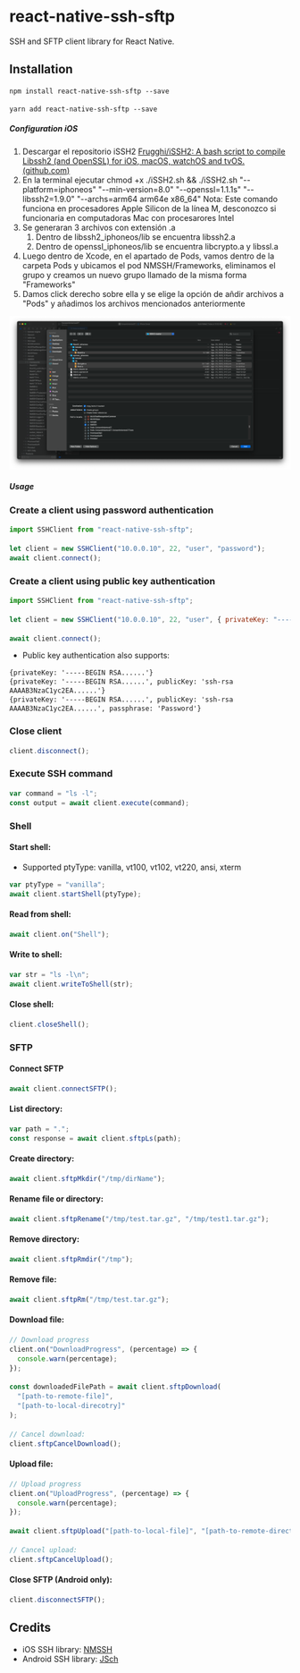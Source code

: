 # react-native-ssh-sftp

SSH and SFTP client library for React Native.

## Installation

```
npm install react-native-ssh-sftp --save

yarn add react-native-ssh-sftp --save
```

##### Configuration iOS

1. Descargar el repositorio iSSH2 [Frugghi/iSSH2: A bash script to compile Libssh2 (and OpenSSL) for iOS, macOS, watchOS and tvOS. (github.com)](https://github.com/Frugghi/iSSH2)
2. En la terminal ejecutar chmod +x ./iSSH2.sh && ./iSSH2.sh "--platform=iphoneos" "--min-version=8.0" "--openssl=1.1.1s" "--libssh2=1.9.0" "--archs=arm64 arm64e x86_64"
   Nota: Este comando funciona en procesadores Apple Silicon de la línea M, desconozco si funcionaria en computadoras Mac con procesarores Intel
3. Se generaran 3 archivos con extensión .a
   1. Dentro de libssh2_iphoneos/lib se encuentra libssh2.a
   2. Dentro de openssl_iphoneos/lib se encuentra libcrypto.a y libssl.a
4. Luego dentro de Xcode, en el apartado de Pods, vamos dentro de la carpeta Pods y ubicamos el pod NMSSH/Frameworks, eliminamos el grupo y creamos un nuevo grupo llamado de la misma forma "Frameworks"
5. Damos click derecho sobre ella y se elige la opción de añdir archivos a "Pods" y añadimos los archivos mencionados anteriormente

![1693241716170](image/README/1693241716170.png)

##### Usage

### Create a client using password authentication

```javascript
import SSHClient from "react-native-ssh-sftp";

let client = new SSHClient("10.0.0.10", 22, "user", "password");
await client.connect();
```

### Create a client using public key authentication

```javascript
import SSHClient from "react-native-ssh-sftp";

let client = new SSHClient("10.0.0.10", 22, "user", { privateKey: "-----BEGIN RSA......" });

await client.connect();
```

- Public key authentication also supports:

```
{privateKey: '-----BEGIN RSA......'}
{privateKey: '-----BEGIN RSA......', publicKey: 'ssh-rsa AAAAB3NzaC1yc2EA......'}
{privateKey: '-----BEGIN RSA......', publicKey: 'ssh-rsa AAAAB3NzaC1yc2EA......', passphrase: 'Password'}
```

### Close client

```javascript
client.disconnect();
```

### Execute SSH command

```javascript
var command = "ls -l";
const output = await client.execute(command);
```

### Shell

#### Start shell:

- Supported ptyType: vanilla, vt100, vt102, vt220, ansi, xterm

```javascript
var ptyType = "vanilla";
await client.startShell(ptyType);
```

#### Read from shell:

```javascript
await client.on("Shell");
```

#### Write to shell:

```javascript
var str = "ls -l\n";
await client.writeToShell(str);
```

#### Close shell:

```javascript
client.closeShell();
```

### SFTP

#### Connect SFTP

```javascript
await client.connectSFTP();
```

#### List directory:

```javascript
var path = ".";
const response = await client.sftpLs(path);
```

#### Create directory:

```javascript
await client.sftpMkdir("/tmp/dirName");
```

#### Rename file or directory:

```javascript
await client.sftpRename("/tmp/test.tar.gz", "/tmp/test1.tar.gz");
```

#### Remove directory:

```javascript
await client.sftpRmdir("/tmp");
```

#### Remove file:

```javascript
await client.sftpRm("/tmp/test.tar.gz");
```

#### Download file:

```javascript
// Download progress
client.on("DownloadProgress", (percentage) => {
  console.warn(percentage);
});

const downloadedFilePath = await client.sftpDownload(
  "[path-to-remote-file]",
  "[path-to-local-direcotry]"
);

// Cancel download:
client.sftpCancelDownload();
```

#### Upload file:

```javascript
// Upload progress
client.on("UploadProgress", (percentage) => {
  console.warn(percentage);
});

await client.sftpUpload("[path-to-local-file]", "[path-to-remote-directory]");

// Cancel upload:
client.sftpCancelUpload();
```

#### Close SFTP (Android only):

```javascript
client.disconnectSFTP();
```

## Credits

- iOS SSH library: [NMSSH](https://github.com/NMSSH/NMSSH)
- Android SSH library: [JSch](http://www.jcraft.com/jsch/)
